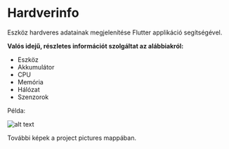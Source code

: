 # Hardverinfo
Eszköz hardveres adatainak megjelenítése Flutter applikáció segítségével.

**Valós idejű, részletes információt szolgáltat az alábbiakról:**
- Eszköz
- Akkumulátor
- CPU
- Memória
- Hálózat
- Szenzorok


Példa:

![alt text](https://github.com/TheMartyMan/Hardverinfo-Flutter/blob/main/Project%20pictures/akkumul%C3%A1tor%20widget.png?raw=true)


További képek a project pictures mappában.
